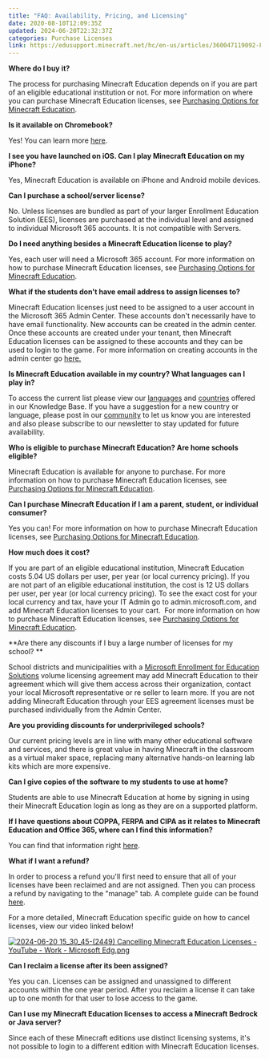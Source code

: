 ```yaml
---
title: "FAQ: Availability, Pricing, and Licensing"
date: 2020-08-10T12:09:35Z
updated: 2024-06-20T22:32:37Z
categories: Purchase Licenses
link: https://edusupport.minecraft.net/hc/en-us/articles/360047119092-FAQ-Availability-Pricing-and-Licensing
---
```


**Where do I buy it?**

The process for purchasing Minecraft Education depends on if you are part of an eligible educational institution or not. For more information on where you can purchase Minecraft Education licenses, see [Purchasing Options for Minecraft Education](https://aka.ms/MEEPurchaseOptions).

**Is it available on Chromebook?**

Yes! You can learn more [here](../Troubleshooting/Chromebook-Support.md).

**I see you have launched on iOS. Can I play Minecraft Education on my iPhone?**

Yes, Minecraft Education is available on iPhone and Android mobile devices.

**Can I purchase a school/server license?**

No. Unless licenses are bundled as part of your larger Enrollment Education Solution (EES), licenses are purchased at the individual level and assigned to individual Microsoft 365 accounts. It is not compatible with Servers.

**Do I need anything besides a Minecraft Education license to play?**

Yes, each user will need a Microsoft 365 account. For more information on how to purchase Minecraft Education licenses, see [Purchasing Options for Minecraft Education](https://aka.ms/MEEPurchaseOptions).

**What if the students don't have email address to assign licenses to?**

Minecraft Education licenses just need to be assigned to a user account in the Microsoft 365 Admin Center. These accounts don't necessarily have to have email functionality. New accounts can be created in the admin center. Once these accounts are created under your tenant, then Minecraft Education licenses can be assigned to these accounts and they can be used to login to the game. For more information on creating accounts in the admin center go [here.](../Administration-and-License-Management/Manage-Licenses-in-the-Admin-Center.md)

**Is Minecraft Education available in my country? What languages can I play in?**

To access the current list please view our [languages](../Get-Started/Language-Availability.md) and [countries](../Get-Started/Country-Availability.md) offered in our Knowledge Base. If you have a suggestion for a new country or language, please post in our [community](https://edusupport.minecraft.net/hc/en-us/community/topics) to let us know you are interested and also please subscribe to our newsletter to stay updated for future availability.

**Who is eligible to purchase Minecraft Education? Are home schools eligible?**

Minecraft Education is available for anyone to purchase. For more information on how to purchase Minecraft Education licenses, see [Purchasing Options for Minecraft Education](https://aka.ms/MEEPurchaseOptions).

**Can I purchase Minecraft Education if I am a parent, student, or individual consumer?**

Yes you can! For more information on how to purchase Minecraft Education licenses, see [Purchasing Options for Minecraft Education](https://aka.ms/MEEPurchaseOptions).

**How much does it cost?**

If you are part of an eligible educational institution, Minecraft Education costs 5.04 US dollars per user, per year (or local currency pricing). If you are not part of an eligible educational institution, the cost is 12 US dollars per user, per year (or local currency pricing). To see the exact cost for your local currency and tax, have your IT Admin go to admin.microsoft.com, and add Minecraft Education licenses to your cart.  For more information on how to purchase Minecraft Education licenses, see [Purchasing Options for Minecraft Education](https://aka.ms/MEEPurchaseOptions).   
  

**Are there any discounts if I buy a large number of licenses for my school? **

School districts and municipalities with a [Microsoft Enrollment for Education Solutions](https://www.microsoft.com/en-us/Licensing/licensing-programs/licensing-for-industries.aspx) volume licensing agreement may add Minecraft Education to their agreement which will give them access across their organization, contact your local Microsoft representative or re seller to learn more. If you are not adding Minecraft Education through your EES agreement licenses must be purchased individually from the Admin Center.

**Are you providing discounts for underprivileged schools?**

Our current pricing levels are in line with many other educational software and services, and there is great value in having Minecraft in the classroom as a virtual maker space, replacing many alternative hands-on learning lab kits which are more expensive.

**Can I give copies of the software to my students to use at home?**

Students are able to use Minecraft Education at home by signing in using their Minecraft Education login as long as they are on a supported platform.

**If I have questions about COPPA, FERPA and CIPA as it relates to Minecraft Education and Office 365, where can I find this information?**

You can find that information right [here](../Get-Started/User-Privacy-and-Minecraft-Education.md).

**What if I want a refund?**

In order to process a refund you'll first need to ensure that all of your licenses have been reclaimed and are not assigned. Then you can process a refund by navigating to the "manage" tab. A complete guide can be found [here](https://learn.microsoft.com/en-us/microsoft-365/commerce/subscriptions/cancel-your-subscription?view=o365-worldwide). 

For a more detailed, Minecraft Education specific guide on how to cancel licenses, view our video linked below! 

[![2024-06-20 15_30_45-(2449) Cancelling Minecraft Education Licenses - YouTube - Work - Microsoft​ Edg.png](https://edusupport.minecraft.net/hc/article_attachments/27762204827028)](https://youtu.be/8QpZFSOcyug)  
  

**Can I reclaim a license after its been assigned?**

Yes you can. Licenses can be assigned and unassigned to different accounts within the one year period. After you reclaim a license it can take up to one month for that user to lose access to the game.

**Can I use my Minecraft Education licenses to access a Minecraft Bedrock or Java server?**

Since each of these Minecraft editions use distinct licensing systems, it's not possible to login to a different edition with Minecraft Education licenses.
